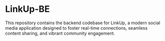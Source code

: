 # LinkUp-BE
This repository contains the backend codebase for LinkUp, a modern social media application designed to foster real-time connections, seamless content sharing, and vibrant community engagement.
